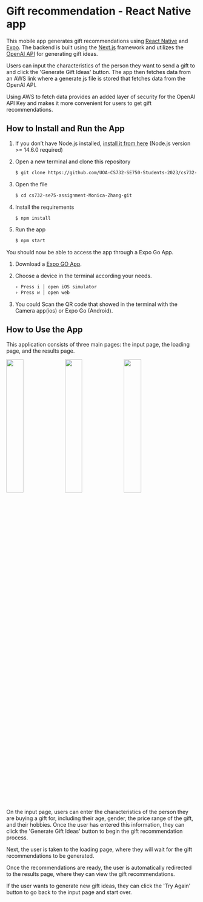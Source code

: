 # Gift recommendation - React Native app

This mobile app generates gift recommendations using [React Native](https://reactnative.dev/) and [Expo](https://docs.expo.dev/tutorial/introduction/). The backend is built using the [Next.js](https://nextjs.org/) framework and utilizes the [OpenAI API](https://platform.openai.com/docs/quickstart) for generating gift ideas.

Users can input the characteristics of the person they want to send a gift to and click the 'Generate Gift Ideas' button. The app then fetches data from an AWS link where a generate.js file is stored that fetches data from the OpenAI API.

Using AWS to fetch data provides an added layer of security for the OpenAI API Key and makes it more convenient for users to get gift recommendations.

## How to Install and Run the App

1. If you don’t have Node.js installed, [install it from here](https://nodejs.org/en/) (Node.js version >= 14.6.0 required)

2. Open a new terminal and clone this repository

   ```bash
   $ git clone https://github.com/UOA-CS732-SE750-Students-2023/cs732-se75-assignment-Monica-Zhang-git.git
   ```
3. Open the file

   ```bash
   $ cd cs732-se75-assignment-Monica-Zhang-git 
   ```

4. Install the requirements

   ```bash
   $ npm install
   ```

5. Run the app

   ```bash
   $ npm start
   ```

You should now be able to access the app through a Expo Go App.

1. Download a [Expo GO App](https://apps.apple.com/app/apple-store/id982107779).

2. Choose a device in the terminal according your needs.

   ```bash
   › Press i │ open iOS simulator
   › Press w │ open web
   ```

3. You could Scan the QR code that showed in the terminal with the Camera app(ios) or Expo Go (Android).

## How to Use the App

This application consists of three main pages: the input page, the loading page, and the results page.

<p algin="center">
<img src="https://github.com/Monica-Zhang-git/Img/blob/main/main.png" width=30% >
<img src="https://github.com/Monica-Zhang-git/Img/blob/main/loading.png" width=30% >
<img src="https://github.com/Monica-Zhang-git/Img/blob/main/results.png" width=30% >
</p>

On the input page, users can enter the characteristics of the person they are buying a gift for, including their age, gender, the price range of the gift, and their hobbies. Once the user has entered this information, they can click the 'Generate Gift Ideas' button to begin the gift recommendation process.

Next, the user is taken to the loading page, where they will wait for the gift recommendations to be generated.

Once the recommendations are ready, the user is automatically redirected to the results page, where they can view the gift recommendations.

If the user wants to generate new gift ideas, they can click the 'Try Again' button to go back to the input page and start over.
